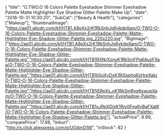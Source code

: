 {
	"title": "O.TWO.O 16 Colors Palette Eyeshadow Shimmer Eyeshadow Palette Matte Highlighter Eye Shadow Glitter Palette Make Up",
	"date": "2018-10-31 10:30:20",
	"SubCat": ["Beauty & Health"],
	"categories": ["Makeup"],
	"thumbnailImage": "https://ae01.alicdn.com/kf/HTB1.A8pXx2rK1RkSnhJq6ykdpXam/O-TWO-O-16-Colors-Palette-Eyeshadow-Shimmer-Eyeshadow-Palette-Matte-Highlighter-Eye-Shadow-Glitter-Palette.jpg_220x220.jpg",
	"BigImage": ["https://ae01.alicdn.com/kf/HTB1.A8pXx2rK1RkSnhJq6ykdpXam/O-TWO-O-16-Colors-Palette-Eyeshadow-Shimmer-Eyeshadow-Palette-Matte-Highlighter-Eye-Shadow-Glitter-Palette.jpg","https://ae01.alicdn.com/kf/HTB1RXNrXznuK1RkSmFPq6AuzFXaa/O-TWO-O-16-Colors-Palette-Eyeshadow-Shimmer-Eyeshadow-Palette-Matte-Highlighter-Eye-Shadow-Glitter-Palette.jpg","https://ae01.alicdn.com/kf/HTB1Ii0oXyDxK1RjSsphq6zHrpXak/O-TWO-O-16-Colors-Palette-Eyeshadow-Shimmer-Eyeshadow-Palette-Matte-Highlighter-Eye-Shadow-Glitter-Palette.jpg","https://ae01.alicdn.com/kf/HTB1jERpXs_vK1RkSmRyq6xwupXam/O-TWO-O-16-Colors-Palette-Eyeshadow-Shimmer-Eyeshadow-Palette-Matte-Highlighter-Eye-Shadow-Glitter-Palette.jpg","https://ae01.alicdn.com/kf/HTB1xJRpXDjxK1Rjy0Fnq6yBaFXaW/O-TWO-O-16-Colors-Palette-Eyeshadow-Shimmer-Eyeshadow-Palette-Matte-Highlighter-Eye-Shadow-Glitter-Palette.jpg"],
	"actualPrice": 8.99,
	"comparePrice": 17.98,
	"linkurl": "http://s.click.aliexpress.com/e/UO4mD1W",
	"inStock": 82
}
